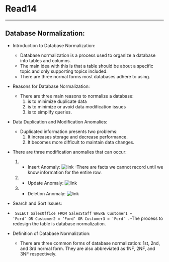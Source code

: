 # Read14
______________

 ## Database Normalization:
 
 
 - Introduction to Database Normalization:
 
   - Database normalization is a process used to organize a database into tables and columns.
   - The main idea with this is that a table should be about a specific topic and only supporting topics included.
   - There are three normal forms most databases adhere to using.  
   
   
 - Reasons for Database Normalization:
 
 
   - There are three main reasons to normalize a database:
     1. is to minimize duplicate data
     2. is to minimize or avoid data modification issues
     3. is to simplify queries.
     
     
  - Data Duplication and Modification Anomalies:
  
  
    - Duplicated information presents two problems:
      1. It increases storage and decrease performance.
      2. It becomes more difficult to maintain data changes.
      
 - There are three modification anomalies that can occur:
    1.  - Insert Anomaly: ![link](https://www.essentialsql.com/wp-content/uploads/2014/06/Intro-Insert-Anomaly.png)
        -There are facts we cannot record until we know information for the entire row. 
    2. - Update Anomaly: ![link](https://www.essentialsql.com/wp-content/uploads/2014/06/Intro-Update-Anomaly.png)
    3. - Deletion Anomaly: ![link](https://www.essentialsql.com/wp-content/uploads/2014/06/Intro-Deletion-Anomaly-e1425554658757.png?ezimgfmt=ng:webp/ngcb2)
    
 - Search and Sort Issues:
  - <code> SELECT SalesOffice   FROM SalesStaff   WHERE Customer1 = ‘Ford’ OR      Customer2 = ‘Ford’ OR      Customer3 = ‘Ford’      </code>.
   -The process to redesign the table is database normalization.
- Definition of Database Normalization:
  - There are three common forms of database normalization: 1st, 2nd, and 3rd normal form. They are also abbreviated as 1NF, 2NF, and 3NF respectively. 
  
